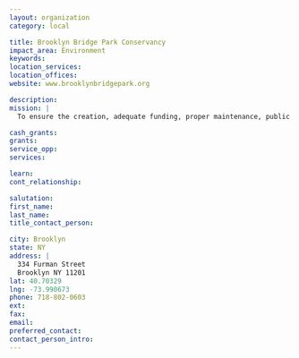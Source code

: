 ```yaml
---
layout: organization
category: local

title: Brooklyn Bridge Park Conservancy
impact_area: Environment
keywords: 
location_services: 
location_offices: 
website: www.brooklynbridgepark.org

description: 
mission: |
  To ensure the creation, adequate funding, proper maintenance, public support, and citizen enjoyment of Brooklyn Bridge Park through partnership with government, development of programming, and active promotion of the needs of the park and its constituents.

cash_grants: 
grants: 
service_opp: 
services: 

learn: 
cont_relationship: 

salutation: 
first_name: 
last_name: 
title_contact_person: 

city: Brooklyn
state: NY
address: |
  334 Furman Street     
  Brooklyn NY 11201
lat: 40.70329
lng: -73.990673
phone: 718-802-0603
ext: 
fax: 
email: 
preferred_contact: 
contact_person_intro: 
---
```


